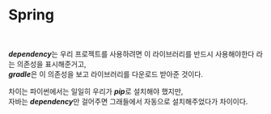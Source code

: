 # Spring

<br>

***dependency***는 우리 프로젝트를 사용하려면 이 라이브러리를 반드시 사용해야한다 라는 의존성을 표시해준거고,       
***gradle***은 이 의존성을 보고 라이브러리를 다운로드 받아준 것이다.
<br>

차이는 파이썬에서는 일일히 우리가 ***pip***로 설치해야 했지만,          
자바는 ***dependency***만 걸어주면 그래들에서 자동으로 설치해주었다가 차이이다.
